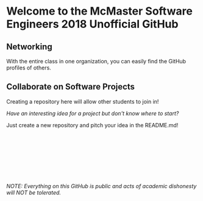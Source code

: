 # Welcome to the McMaster Software Engineers 2018 Unofficial GitHub

## Networking
With the entire class in one organization, you can easily find the GitHub profiles of others.  

## Collaborate on Software Projects
Creating a repository here will allow other students to join in!

*Have an interesting idea for a project but don't know where to start?*  

Just create a new repository and pitch your idea in the README.md!

&nbsp;

&nbsp;

&nbsp;

&nbsp;
 
 
 
###### NOTE: Everything on this GitHub is public and acts of academic dishonesty will NOT be tolerated.
